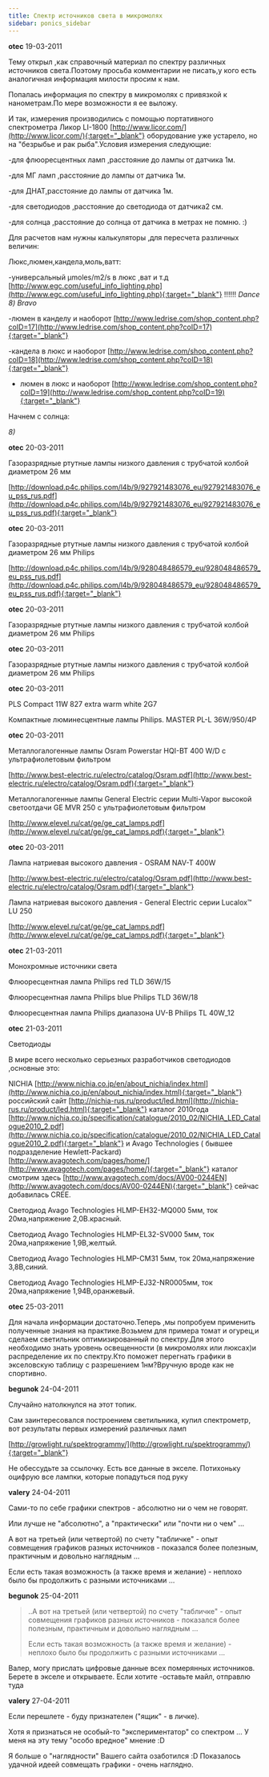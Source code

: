 ```yaml
---
title: Спектр источников света в микромолях
sidebar: ponics_sidebar
---
```


**otec** 19-03-2011

Тему открыл ,как справочный материал по спектру различных источников света.Поэтому просьба комментарии не писать,у кого есть аналогичная информация милости просим к нам.

Попалась информация по спектру в микромолях с привязкой к нанометрам.По мере возможности я ее выложу.

И так, измерения производились с помощью портативного спектрометра Ликор LI-1800 [http://www.licor.com/](http://www.licor.com/){:target="_blank"} оборудование уже устарело, но на "безрыбье и рак рыба".Условия измерения следующие:

-для флюоресцентных ламп ,расстояние до лампы от датчика 1м.

-для МГ ламп ,расстояние до лампы от датчика 1м.

-для ДНАТ,расстояние до лампы от датчика 1м.

-для светодиодов ,расстояние до светодиода от датчика2 см.

-для солнца ,расстояние до солнца от датчика в метрах не помню. :)

Для расчетов нам нужны калькуляторы ,для пересчета различных величин:

Люкс,люмен,кандела,моль,ватт:

-универсальный µmoles/m2/s в люкс ,ват и т.д [http://www.egc.com/useful_info_lighting.php](http://www.egc.com/useful_info_lighting.php){:target="_blank"} !!!!!! *Dance* *8)* *Bravo*

-люмен в канделу и наоборот [http://www.ledrise.com/shop_content.php?coID=17](http://www.ledrise.com/shop_content.php?coID=17){:target="_blank"}

-кандела в люкс и наоборот [http://www.ledrise.com/shop_content.php?coID=18](http://www.ledrise.com/shop_content.php?coID=18){:target="_blank"}

- люмен в люкс и наоборот [http://www.ledrise.com/shop_content.php?coID=19](http://www.ledrise.com/shop_content.php?coID=19){:target="_blank"}

Начнем с солнца:

*8)*


**otec** 20-03-2011

Газоразрядные ртутные лампы низкого давления с трубчатой колбой диаметром 26 мм

[http://download.p4c.philips.com/l4b/9/927921483076_eu/927921483076_eu_pss_rus.pdf](http://download.p4c.philips.com/l4b/9/927921483076_eu/927921483076_eu_pss_rus.pdf){:target="_blank"}



**otec** 20-03-2011

Газоразрядные ртутные лампы низкого давления с трубчатой колбой диаметром 26 мм Philips

[http://download.p4c.philips.com/l4b/9/928048486579_eu/928048486579_eu_pss_rus.pdf](http://download.p4c.philips.com/l4b/9/928048486579_eu/928048486579_eu_pss_rus.pdf){:target="_blank"}



**otec** 20-03-2011

Газоразрядные ртутные лампы низкого давления с трубчатой колбой диаметром 26 мм Philips



**otec** 20-03-2011

Газоразрядные ртутные лампы низкого давления с трубчатой колбой диаметром 26 мм Philips



**otec** 20-03-2011

PLS Compact 11W 827 extra warm white 2G7

Компактные люминесцентные лампы Philips. MASTER PL-L 36W/950/4P



**otec** 20-03-2011

Металлогалогенные лампы Osram Powerstar HQI-BT 400 W/D c ультрафиолетовым фильтром

[http://www.best-electric.ru/electro/catalog/Osram.pdf](http://www.best-electric.ru/electro/catalog/Osram.pdf){:target="_blank"}

Металлогалогенные лампы General Electric серии Multi-Vapor высокой светоотдачи GE MVR 250 c ультрафиолетовым фильтром

[http://www.elevel.ru/cat/ge/ge_cat_lamps.pdf](http://www.elevel.ru/cat/ge/ge_cat_lamps.pdf){:target="_blank"}



**otec** 20-03-2011

Лампа натриевая высокого давления - OSRAM NAV-T 400W

[http://www.best-electric.ru/electro/catalog/Osram.pdf](http://www.best-electric.ru/electro/catalog/Osram.pdf){:target="_blank"}

Лампа натриевая высокого давления - General Electric серии Lucalox™ LU 250

[http://www.elevel.ru/cat/ge/ge_cat_lamps.pdf](http://www.elevel.ru/cat/ge/ge_cat_lamps.pdf){:target="_blank"}



**otec** 21-03-2011

Монохромные источники света

Флюоресцентная лампа Philips red TLD 36W/15

Флюоресцентная лампа Philips blue Philips TLD 36W/18

Флюоресцентная лампа Philips диапазона UV-B Philips TL 40W_12



**otec** 21-03-2011

Светодиоды

В мире всего несколько серьезных разработчиков светодиодов ,основные это:

NICHIA [http://www.nichia.co.jp/en/about_nichia/index.html](http://www.nichia.co.jp/en/about_nichia/index.html){:target="_blank"} российский сайт [http://nichia-rus.ru/product/led.html](http://nichia-rus.ru/product/led.html){:target="_blank"} каталог 2010года [http://www.nichia.co.jp/specification/catalogue/2010_02/NICHIA_LED_Catalogue2010_2.pdf](http://www.nichia.co.jp/specification/catalogue/2010_02/NICHIA_LED_Catalogue2010_2.pdf){:target="_blank"} и Avago Technologies ( бывшее подразделение Hewlett-Packard) [http://www.avagotech.com/pages/home/](http://www.avagotech.com/pages/home/){:target="_blank"} каталог смотрим здесь [http://www.avagotech.com/docs/AV00-0244EN](http://www.avagotech.com/docs/AV00-0244EN){:target="_blank"} сейчас добавилась СREE.

Светодиод Avago Technologies HLMP-EH32-MQ000 5мм, ток 20ма,напряжение 2,0В.красный.

Светодиод Avago Technologies HLMP-EL32-SV000 5мм, ток 20ма,напряжение 1,9В,желтый.

Светодиод Avago Technologies HLMP-CM31 5мм, ток 20ма,напряжение 3,8В,синий.

Светодиод Avago Technologies HLMP-EJ32-NR0005мм, ток 20ма,напряжение 1,94В,оранжевый.



**otec** 25-03-2011

Для начала информации достаточно.Теперь ,мы попробуем применить полученные знания на практике.Возьмем для примера томат и огурец,и сделаем светильник оптимизированный по спектру.Для этого необходимо знать уровень освещенности (в микромолях или люксах)и распределение их по спектру.Кто поможет перегнать графики в экселовскую таблицу с разрешением 1нм?Вручную вроде как не спортивно.


**begunok** 24-04-2011

Случайно натолкнулся на этот топик.

Сам заинтересовался построением светильника, купил спектрометр, вот результаты первых измерений различных ламп

[http://growlight.ru/spektrogrammy/](http://growlight.ru/spektrogrammy/){:target="_blank"}

Не обессудьте за ссылочку. Есть все данные в экселе. Потихоньку оцифрую все лампки, которые попадуться под руку


**valery** 24-04-2011

Сами-то по себе графики спектров - абсолютно ни о чем не говорят.

Или лучше не "абсолютно", а "практически" или "почти ни о чем" ...

А вот на третьей (или четвертой) по счету "табличке" - опыт совмещения графиков разных источников - показался более полезным, практичным и довольно наглядным ...

Если есть такая возможность (а также время и желание) - неплохо было бы продолжить с разными источниками ...


**begunok** 25-04-2011

> ..А вот на третьей (или четвертой) по счету "табличке" - опыт совмещения графиков разных источников - показался более полезным, практичным и довольно наглядным ...
> 
> Если есть такая возможность (а также время и желание) - неплохо было бы продолжить с разными источниками ...

Валер, могу прислать цифровые данные всех померянных источников. Берете в экселе и открываете. Если хотите -оставьте майл, отправлю туда


**valery** 27-04-2011

Если перешлете - буду признателен ("ящик" - в личке).

Хотя я признаться не особый-то "экспериментатор" со спектром ... У меня на эту тему "особо вредное" мнение :D

Я больше о "наглядности" Вашего сайта озаботился :D Показалось удачной идеей совмещать графики - очень наглядно.


